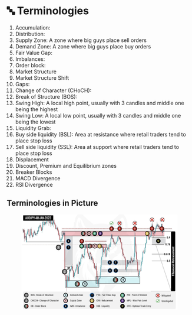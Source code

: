 # 🔤 Terminologies

1. Accumulation:&#x20;
2. Distribution:&#x20;
3. Supply Zone: A zone where big guys place sell orders
4. Demand Zone: A zone where big guys place buy orders
5. Fair Value Gap:
6. Imbalances:
7. Order block:
8. Market Structure
9. Market Structure Shift
10. Gaps:&#x20;
11. Change of Character (CHoCH):&#x20;
12. Break of Structure (BOS):&#x20;
13. Swing High: A local high point, usually with 3 candles and middle one being the highest
14. Swing Low: A local low point, usually with 3 candles and middle one being the lowest
15. Liquidity Grab:
16. Buy side liquidity (BSL): Area at resistance where retail traders tend to place stop loss
17. Sell side liquidity (SSL): Area at support where retail traders tend to place stop loss
18. Displacement
19. Discount, Premium and Equilibrium zones
20. Breaker Blocks
21. MACD Divergence
22. RSI Divergence



## Terminologies in Picture

<figure><img src=".gitbook/assets/image (16).png" alt=""><figcaption></figcaption></figure>

